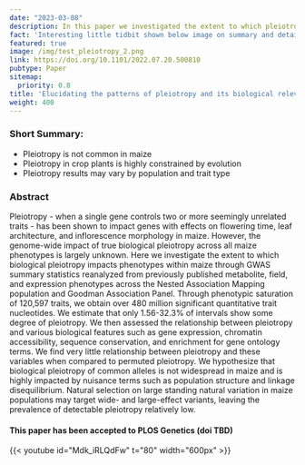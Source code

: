 ```yaml
---
date: "2023-03-08"
description: In this paper we investigated the extent to which pleiotropy impacts phenotypes within the maize Nested Association Mapping and Goodman Association Population using GWAS.
fact: 'Interesting little tidbit shown below image on summary and detail page'
featured: true
image: /img/test_pleiotropy_2.png
link: https://doi.org/10.1101/2022.07.20.500810
pubtype: Paper
sitemap:
  priority: 0.8
title: 'Elucidating the patterns of pleiotropy and its biological relevance in maize'
weight: 400
---
```


### Short Summary:
- Pleiotropy is not common in maize
- Pleiotropy in crop plants is highly constrained by evolution
- Pleiotropy results may vary by population and trait type

### Abstract
Pleiotropy - when a single gene controls two or more seemingly unrelated traits - has been shown to impact genes with effects on flowering time, leaf architecture, and inflorescence morphology in maize. However, the genome-wide impact of true biological pleiotropy across all maize phenotypes is largely unknown. Here we investigate the extent to which biological pleiotropy impacts phenotypes within maize through GWAS summary statistics reanalyzed from previously published metabolite, field, and expression phenotypes across the Nested Association Mapping population and Goodman Association Panel. Through phenotypic saturation of 120,597 traits, we obtain over 480 million significant quantitative trait nucleotides. We estimate that only 1.56-32.3% of intervals show some degree of pleiotropy. We then assessed the relationship between pleiotropy and various biological features such as gene expression, chromatin accessibility, sequence conservation, and enrichment for gene ontology terms. We find very little relationship between pleiotropy and these variables when compared to permuted pleiotropy. We hypothesize that biological pleiotropy of common alleles is not widespread in maize and is highly impacted by nuisance terms such as population structure and linkage disequilibrium. Natural selection on large standing natural variation in maize populations may target wide- and large-effect variants, leaving the prevalence of detectable pleiotropy relatively low.

#### This paper has been accepted to PLOS Genetics (doi TBD)


{{< youtube id="Mdk_iRLQdFw" t="80" width="600px" >}}
